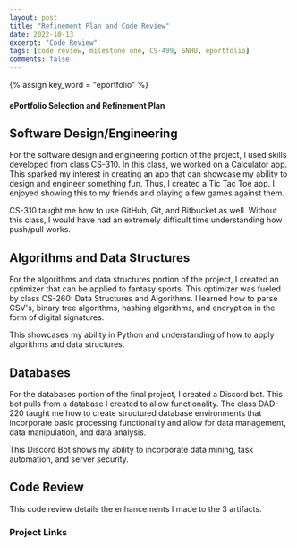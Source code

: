 ```yaml
---
layout: post
title: "Refinement Plan and Code Review"
date: 2022-10-13
excerpt: "Code Review"
tags: [code review, milestone one, CS-499, SNHU, eportfolio]
comments: false
---
```

{% assign key_word = "eportfolio" %}
#### ePortfolio Selection and Refinement Plan

## Software Design/Engineering

For the software design and engineering portion of the project, I used skills developed from class CS-310. In this class, we worked on a Calculator app. This sparked my interest in creating an app that can showcase my ability to design and engineer something fun. Thus, I created a Tic Tac Toe app. I enjoyed showing this to my friends and playing a few games against them.

CS-310 taught me how to use GitHub, Git, and Bitbucket as well. Without this class, I would have had an extremely difficult time understanding how push/pull works. 

## Algorithms and Data Structures

For the algorithms and data structures portion of the project, I created an optimizer that can be applied to fantasy sports. This optimizer was fueled by class CS-260: Data Structures and Algorithms. I learned how to parse CSV's, binary tree algorithms, hashing algorithms, and encryption in the form of digital signatures. 

This showcases my ability in Python and understanding of how to apply algorithms and data structures.

## Databases

For the databases portion of the final project, I created a Discord bot. This bot pulls from a database I created to allow functionality. The class DAD-220 taught me how to create structured database environments that incorporate basic processing functionality and allow for data management, data manipulation, and data analysis.

This Discord Bot shows my ability to incorporate data mining, task automation, and server security.

## Code Review

This code review details the enhancements I made to the 3 artifacts.

### Project Links

